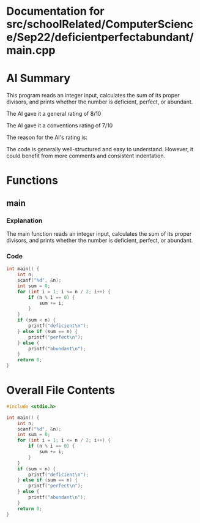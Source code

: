 # Documentation for src/schoolRelated/ComputerScience/Sep22/deficientperfectabundant/main.cpp

# AI Summary
This program reads an integer input, calculates the sum of its proper divisors, and prints whether the number is deficient, perfect, or abundant.

The AI gave it a general rating of 8/10

The AI gave it a conventions rating of 7/10

The reason for the AI's rating is:

The code is generally well-structured and easy to understand. However, it could benefit from more comments and consistent indentation.
# Functions

## main
### Explanation
The main function reads an integer input, calculates the sum of its proper divisors, and prints whether the number is deficient, perfect, or abundant.
### Code
```c
int main() {
    int n;
    scanf("%d", &n);
    int sum = 0;
    for (int i = 1; i <= n / 2; i++) {
        if (n % i == 0) {
            sum += i;
        }
    }
    if (sum < n) {
        printf("deficient\n");
    } else if (sum == n) {
        printf("perfect\n");
    } else {
        printf("abundant\n");
    }
    return 0;
}
```
# Overall File Contents
```c
#include <stdio.h>

int main() {
    int n;
    scanf("%d", &n);
    int sum = 0;
    for (int i = 1; i <= n / 2; i++) {
        if (n % i == 0) {
            sum += i;
        }
    }
    if (sum < n) {
        printf("deficient\n");
    } else if (sum == n) {
        printf("perfect\n");
    } else {
        printf("abundant\n");
    }
    return 0;
}

```
